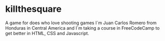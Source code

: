 # killthesquare
A game for does who love shooting games
I´m Juan Carlos Romero from Honduras in Central America and I´m taking a course in FreeCodeCamp to get better in HTML, CSS and Javascript.
